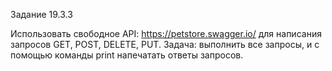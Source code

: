 Задание 19.3.3

Использовать свободное API: https://petstore.swagger.io/ для написания запросов GET, POST, DELETE, PUT. Задача: выполнить все запросы, и с помощью команды print напечатать ответы запросов.